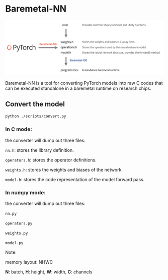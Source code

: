 # Baremetal-NN

![](docs/overview.png)

Baremetal-NN is a tool for converting PyTorch models into raw C codes that can be executed standalone in a baremetal runtime on research chips. 

## Convert the model

```bash
python ./scripts/convert.py
```

### In C mode:

the converter will dump out three files:

`nn.h`: stores the library definition.

`operators.h`: stores the operator definitions.

`weights.h`: stores the weights and biases of the network.

`model.h`: stores the code representation of the model forward pass.


### In numpy mode:

the converter will dump out three files:

`nn.py`

`operators.py`

`weights.py`

`model.py`


Note:

memory layout: NHWC

**N**: batch, **H**: height, **W**: width, **C**: channels